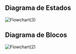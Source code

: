 ## Diagrama de Estados
![Flowchart(3)](https://github.com/user-attachments/assets/632410a0-6373-4a6e-9a59-8757af909096)

## Diagrama de Blocos
![Flowchart(2)](https://github.com/user-attachments/assets/98890d02-ec31-4950-8adf-e59ae979b949)
